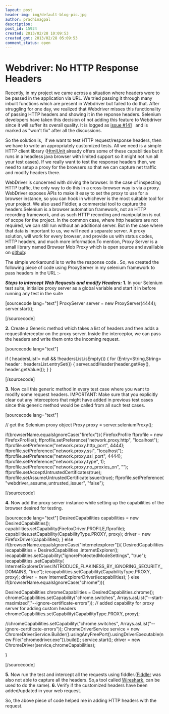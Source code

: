 ```yaml
---
layout: post
header-img: img/default-blog-pic.jpg
author: prachinagpal
description: 
post_id: 15924
created: 2013/02/28 10:09:53
created_gmt: 2013/02/28 05:09:53
comment_status: open
---
```


# Webdriver: No HTTP Response Headers

<p>Recently, in my project we came across a situation where headers were to be passed in the application via URL. We tried passing it through many inbuilt functions which are present in Webdriver but failed to do that.
After struggling for one day, we realized that Webdriver misses this functionality of passing HTTP headers and showing it in the reponse headers.
Selenium developers have taken this decision of not adding this feature to Webdriver since it will suffer its overall quality. It is logged as <a href="https://code.google.com/p/selenium/issues/detail?id=141">issue #141</a>   and is marked as "won't fix" after all the discussions.</p>
<p>So the solution is,  if we want to test HTTP request/response headers, then we have to write an appropriately customized tests. All we need is a simple HTTP client library (<a href="https://code.google.com/p/selenium/wiki/HtmlUnit">HtmlUnit </a>already offers some of these capabilities but it runs in a headless java browser with limited support so it might not run all your test cases). If we really want to test the response headers then, we need to setup a proxy for the browsers so that we can capture net traffic and modify headers there.</p>
<!--more-->

<p>WebDriver is concerned with driving the browser. In the case of inspecting HTTP traffic, the only way to do this in a cross-browser way is via a proxy. WebDriver exposes APIs to make it easy to set the proxy to use for a browser instance, so you can hook in whichever is the most suitable tool for your project.
We also used Fiddler, a commercial tool to capture the headers.Selenium is a browser automation framework, not an HTTP recording framework, and as such HTTP recording and manipulation is out of scope for the project.
In the common case, where http headers are not required, we can still run without an additional server. But in the case where that data is important to us, we will need a separate server. A proxy solution, will work for every browser, and provide us with status codes, HTTP headers, and much more information.To mention, Proxy Server is a small library named Browser Mob Proxy which is open source and availlable on <a href="https://github.com/webmetrics/browsermob-proxy">github</a>:</p>
<p>The simple workaround is to write the response code .
So, we created the following piece of code using ProxyServer in my selenium framework to pass headers in the URL :-</p>
<p><em><strong>Steps to intercept Web Requests and modify Headers:</strong></em>
<strong>1.</strong> In your Selenium test suite, initialize proxy server as a global variable and start it in before running any test in the suite</p>
<p>[sourcecode lang="text"]
 ProxyServer server = new ProxyServer(4444);
 server.start();</p>
<p>[/sourcecode]</p>
<p><strong>2.</strong> Create a Generic method which takes a list of headers and then adds a requestInterceptor on the proxy server. Inside the interceptor, we can pass the headers and write them onto the incoming request.</p>
<p>[sourcecode lang="text"]</p>
<p>if ( headersList!= null &amp;&amp; !headersList.isEmpty())
 {
 for (Entry&lt;String,String&gt; header : headersList.entrySet())
 {
 server.addHeader(header.getKey(), header.getValue());
 }
 }</p>
<p>[/sourcecode]</p>
<p><strong>3.</strong> Now call this generic method in every test case where you want to modify some request headers. IMPORTANT: Make sure that you explicitly clear out any interceptors that might have added in previous test cases since this generic method would be called from all such test cases.</p>
<p>[sourcecode lang="text"]</p>
<p>// get the Selenium proxy object
 Proxy proxy = server.seleniumProxy();</p>
<p>if(browserName.equalsIgnoreCase(&quot;firefox&quot;)){
 FirefoxProfile ffprofile = new FirefoxProfile();
 ffprofile.setPreference(&quot;network.proxy.http&quot;, &quot;localhost&quot;);
 ffprofile.setPreference(&quot;network.proxy.http_port&quot;, 4444);
 ffprofile.setPreference(&quot;network.proxy.ssl&quot;, &quot;localhost&quot;);
 ffprofile.setPreference(&quot;network.proxy.ssl_port&quot;, 4444);
 ffprofile.setPreference(&quot;network.proxy.type&quot;, 1);
 ffprofile.setPreference(&quot;network.proxy.no_proxies_on&quot;, &quot;&quot;);
 ffprofile.setAcceptUntrustedCertificates(true);
 ffprofile.setAssumeUntrustedCertificateIssuer(true);
 ffprofile.setPreference(
 &quot;webdriver_assume_untrusted_issuer&quot;, &quot;false&quot;);</p>
<p>[/sourcecode]</p>
<p><strong>4.</strong> Now add the proxy server instance while setting up the capabilities of the browser desired for testing.</p>
<p>[sourcecode lang="text"]
 DesiredCapabilities capabilities = new DesiredCapabilities();
 capabilities.setCapability(FirefoxDriver.PROFILE,ffprofile);
 capabilities.setCapability(CapabilityType.PROXY, proxy);
 driver = new FirefoxDriver(capabilities);
 }
 else if(browserName.equalsIgnoreCase(&quot;internetexplorer&quot;)){
 DesiredCapabilities iecapabilities = DesiredCapabilities
 .internetExplorer();
 iecapabilities.setCapability(&quot;ignoreProtectedModeSettings&quot;,
 &quot;true&quot;);
 iecapabilities
 .setCapability(
 InternetExplorerDriver.INTRODUCE_FLAKINESS_BY_IGNORING_SECURITY_DOMAINS,
 &quot;true&quot;);
 iecapabilities.setCapability(CapabilityType.PROXY, proxy);
 driver = new InternetExplorerDriver(iecapabilities);
 }
 else if(browserName.equalsIgnoreCase(&quot;chrome&quot;)){</p>
<p>DesiredCapabilities chromeCapabilities = DesiredCapabilities.chrome();
 chromeCapabilities.setCapability(&quot;chrome.switches&quot;, Arrays.asList(&quot;--start-maximized&quot;,&quot;--ignore-certificate-errors&quot;));
 // added capability for proxy server for adding custom headers
 chromeCapabilities.setCapability(CapabilityType.PROXY, proxy);</p>
<p>//chromeCapabilities.setCapability(&quot;chrome.switches&quot;, Arrays.asList(&quot;--ignore-certificate-errors&quot;));
 ChromeDriverService service = new ChromeDriverService.Builder().usingAnyFreePort().usingDriverExecutable(new File(&quot;chromedriver.exe&quot;)).build();
 service.start();
 driver = new ChromeDriver(service,chromeCapabilities);</p>
<p>}</p>
<p>[/sourcecode]</p>
<p><strong>5.</strong> Now run the test and intercept all the requests using fiddler.(<a href="http://www.fiddler2.com/fiddler2/">Fiddler</a> was also not able to capture all the headers. So,a tool called <a href="http://www.wireshark.org/download.html">Wireshark </a> can be used to do the same).
<strong>6. </strong>Verify if the customized headers have been added/updated in your web request.</p>
<p>So, the above piece of code helped me in adding HTTP headers with the request.</p>